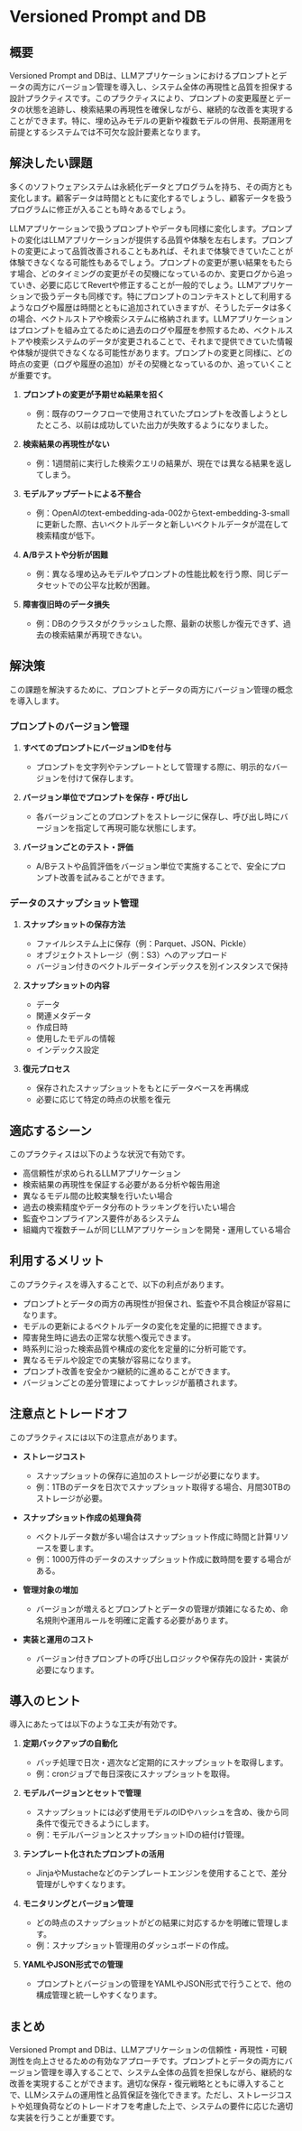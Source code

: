 # Versioned Prompt and DB

## 概要

Versioned Prompt and DBは、LLMアプリケーションにおけるプロンプトとデータの両方にバージョン管理を導入し、システム全体の再現性と品質を担保する設計プラクティスです。このプラクティスにより、プロンプトの変更履歴とデータの状態を追跡し、検索結果の再現性を確保しながら、継続的な改善を実現することができます。特に、埋め込みモデルの更新や複数モデルの併用、長期運用を前提とするシステムでは不可欠な設計要素となります。

## 解決したい課題

多くのソフトウェアシステムは永続化データとプログラムを持ち、その両方とも変化します。顧客データは時間とともに変化するでしょうし、顧客データを扱うプログラムに修正が入ることも時々あるでしょう。

LLMアプリケーションで扱うプロンプトやデータも同様に変化します。プロンプトの変化はLLMアプリケーションが提供する品質や体験を左右します。プロンプトの変更によって品質改善されることもあれば、それまで体験できていたことが体験できなくなる可能性もあるでしょう。プロンプトの変更が悪い結果をもたらす場合、どのタイミングの変更がその契機になっているのか、変更ログから追っていき、必要に応じてRevertや修正することが一般的でしょう。LLMアプリケーションで扱うデータも同様です。特にプロンプトのコンテキストとして利用するようなログや履歴は時間とともに追加されていきますが、そうしたデータは多くの場合、ベクトルストアや検索システムに格納されます。LLMアプリケーションはプロンプトを組み立てるために過去のログや履歴を参照するため、ベクトルストアや検索システムのデータが変更されることで、それまで提供できていた情報や体験が提供できなくなる可能性があります。プロンプトの変更と同様に、どの時点の変更（ログや履歴の追加）がその契機となっているのか、追っていくことが重要です。

1. **プロンプトの変更が予期せぬ結果を招く**
   - 例：既存のワークフローで使用されていたプロンプトを改善しようとしたところ、以前は成功していた出力が失敗するようになりました。

2. **検索結果の再現性がない**
   - 例：1週間前に実行した検索クエリの結果が、現在では異なる結果を返してしまう。

3. **モデルアップデートによる不整合**
   - 例：OpenAIのtext-embedding-ada-002からtext-embedding-3-smallに更新した際、古いベクトルデータと新しいベクトルデータが混在して検索精度が低下。

4. **A/Bテストや分析が困難**
   - 例：異なる埋め込みモデルやプロンプトの性能比較を行う際、同じデータセットでの公平な比較が困難。

5. **障害復旧時のデータ損失**
   - 例：DBのクラスタがクラッシュした際、最新の状態しか復元できず、過去の検索結果が再現できない。

## 解決策

この課題を解決するために、プロンプトとデータの両方にバージョン管理の概念を導入します。

### プロンプトのバージョン管理

1. **すべてのプロンプトにバージョンIDを付与**
   - プロンプトを文字列やテンプレートとして管理する際に、明示的なバージョンを付けて保存します。

2. **バージョン単位でプロンプトを保存・呼び出し**
   - 各バージョンごとのプロンプトをストレージに保存し、呼び出し時にバージョンを指定して再現可能な状態にします。

3. **バージョンごとのテスト・評価**
   - A/Bテストや品質評価をバージョン単位で実施することで、安全にプロンプト改善を試みることができます。

### データのスナップショット管理

1. **スナップショットの保存方法**
   - ファイルシステム上に保存（例：Parquet、JSON、Pickle）
   - オブジェクトストレージ（例：S3）へのアップロード
   - バージョン付きのベクトルデータインデックスを別インスタンスで保持

2. **スナップショットの内容**
   - データ
   - 関連メタデータ
   - 作成日時
   - 使用したモデルの情報
   - インデックス設定

3. **復元プロセス**
   - 保存されたスナップショットをもとにデータベースを再構成
   - 必要に応じて特定の時点の状態を復元

## 適応するシーン

このプラクティスは以下のような状況で有効です。

- 高信頼性が求められるLLMアプリケーション
- 検索結果の再現性を保証する必要がある分析や報告用途
- 異なるモデル間の比較実験を行いたい場合
- 過去の検索精度やデータ分布のトラッキングを行いたい場合
- 監査やコンプライアンス要件があるシステム
- 組織内で複数チームが同じLLMアプリケーションを開発・運用している場合

## 利用するメリット

このプラクティスを導入することで、以下の利点があります。

- プロンプトとデータの両方の再現性が担保され、監査や不具合検証が容易になります。
- モデルの更新によるベクトルデータの変化を定量的に把握できます。
- 障害発生時に過去の正常な状態へ復元できます。
- 時系列に沿った検索品質や構成の変化を定量的に分析可能です。
- 異なるモデルや設定での実験が容易になります。
- プロンプト改善を安全かつ継続的に進めることができます。
- バージョンごとの差分管理によってナレッジが蓄積されます。

## 注意点とトレードオフ

このプラクティスには以下の注意点があります。

- **ストレージコスト**
  - スナップショットの保存に追加のストレージが必要になります。
  - 例：1TBのデータを日次でスナップショット取得する場合、月間30TBのストレージが必要。

- **スナップショット作成の処理負荷**
  - ベクトルデータ数が多い場合はスナップショット作成に時間と計算リソースを要します。
  - 例：1000万件のデータのスナップショット作成に数時間を要する場合がある。

- **管理対象の増加**
  - バージョンが増えるとプロンプトとデータの管理が煩雑になるため、命名規則や運用ルールを明確に定義する必要があります。

- **実装と運用のコスト**
  - バージョン付きプロンプトの呼び出しロジックや保存先の設計・実装が必要になります。

## 導入のヒント

導入にあたっては以下のような工夫が有効です。

1. **定期バックアップの自動化**
   - バッチ処理で日次・週次など定期的にスナップショットを取得します。
   - 例：cronジョブで毎日深夜にスナップショットを取得。

2. **モデルバージョンとセットで管理**
   - スナップショットには必ず使用モデルのIDやハッシュを含め、後から同条件で復元できるようにします。
   - 例：モデルバージョンとスナップショットIDの紐付け管理。

3. **テンプレート化されたプロンプトの活用**
   - JinjaやMustacheなどのテンプレートエンジンを使用することで、差分管理がしやすくなります。

4. **モニタリングとバージョン管理**
   - どの時点のスナップショットがどの結果に対応するかを明確に管理します。
   - 例：スナップショット管理用のダッシュボードの作成。

5. **YAMLやJSON形式での管理**
   - プロンプトとバージョンの管理をYAMLやJSON形式で行うことで、他の構成管理と統一しやすくなります。

## まとめ

Versioned Prompt and DBは、LLMアプリケーションの信頼性・再現性・可観測性を向上させるための有効なアプローチです。プロンプトとデータの両方にバージョン管理を導入することで、システム全体の品質を担保しながら、継続的な改善を実現することができます。適切な保存・復元戦略とともに導入することで、LLMシステムの運用性と品質保証を強化できます。ただし、ストレージコストや処理負荷などのトレードオフを考慮した上で、システムの要件に応じた適切な実装を行うことが重要です。
